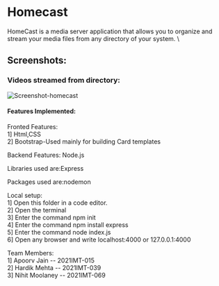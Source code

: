 # Homecast
HomeCast is a media server application that allows you to organize and stream your media files from any directory of your system.
\
## Screenshots:

### Videos streamed from directory:
![Screenshot-homecast](https://user-images.githubusercontent.com/114798928/224531407-83b61f8a-de9c-41af-8665-061b0e5e4969.png)


 #### Features Implemented:
Fronted Features:
\
1] Html,CSS
\
2] Bootstrap-Used mainly for building Card templates

Backend Features:
Node.js

Libraries used are:Express

Packages used are:nodemon

Local setup:
\
1] Open this folder in  a code editor.
\
2] Open the terminal
\
3] Enter the command npm init
\
4] Enter the command npm install express
\
5] Enter the command node index.js
\
6] Open any browser and write localhost:4000 or 127.0.0.1:4000


Team Members:
      \
1] Apoorv Jain  --  2021IMT-015
 \
2] Hardik Mehta   -- 2021IMT-039
\
3] Nihit Moolaney  -- 2021IMT-069
